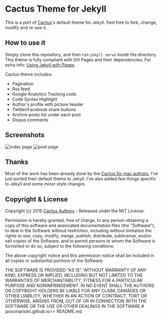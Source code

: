 # Cactus Theme for Jekyll

This is a port of [Cactus](https://github.com/koenbok/Cactus)'s default theme for Jekyll.
Feel free to fork, change, modify and re-use it.

## How to use it

Simply clone this repository, and then run `jekyll serve` inside the directory.
This theme is fully compliant with GH Pages and their dependencies.
For extra info: [Using Jekyll with Pages](https://help.github.com/articles/using-jekyll-with-pages/#keeping-jekyll-up-to-date).

Cactus theme includes:

* Pagination
* Rss feed
* Google Analytics Tracking code
* Code Syntax Highlight
* Author's profile with picture header
* Twitter/Facebook share buttons
* Archive posts list under each post
* Disqus comments

## Screenshots

![index page](https://raw.githubusercontent.com/nickbalestra/kactus/master/assets/images/Kactus-theme-index.png)
![post page](https://raw.githubusercontent.com/nickbalestra/kactus/master/assets/images/Kactus-theme-post.png)


## Thanks
Most of the work has been already done by the [Cactus for mac authors](https://github.com/koenbok/Cactus/blob/master/AUTHORS), I've just ported their default theme to Jekyll.
I've also added few things specific to Jekyll and some minor style changes.

## Copyright & License

Copyright (c) 2015 [Cactus Authors](https://github.com/koenbok/Cactus/blob/master/AUTHORS) -  Released under the MIT License.

Permission is hereby granted, free of charge, to any person obtaining a copy
of this software and associated documentation files (the "Software"), to deal
in the Software without restriction, including without limitation the rights
to use, copy, modify, merge, publish, distribute, sublicense, and/or sell
copies of the Software, and to permit persons to whom the Software is
furnished to do so, subject to the following conditions:

The above copyright notice and this permission notice shall be included in all
copies or substantial portions of the Software.

THE SOFTWARE IS PROVIDED "AS IS", WITHOUT WARRANTY OF ANY KIND, EXPRESS OR
IMPLIED, INCLUDING BUT NOT LIMITED TO THE WARRANTIES OF MERCHANTABILITY,
FITNESS FOR A PARTICULAR PURPOSE AND NONINFRINGEMENT. IN NO EVENT SHALL THE
AUTHORS OR COPYRIGHT HOLDERS BE LIABLE FOR ANY CLAIM, DAMAGES OR OTHER
LIABILITY, WHETHER IN AN ACTION OF CONTRACT, TORT OR OTHERWISE, ARISING FROM,
OUT OF OR IN CONNECTION WITH THE SOFTWARE OR THE USE OR OTHER DEALINGS IN THE
SOFTWARE.# jarocmarisec.github.io>> README.md

